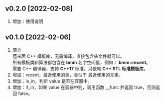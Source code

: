 ## v0.2.0 [2022-02-08]

1. 增加：使用说明

## v0.1.0 [2022-02-06]

1. 简介  
苞米面 C++ 模板库，无需编译，直接包含头文件就可以。  
所有模板类和算法都包含在 **bmm** 名字空间里，例如： **bmm::recent**。  
需要 C++ 编译器，支持 **C++17** 标准，只依赖 **C++ STL 标准模板库**。
2. 增加：recent，最近使用的类，类似于 最近使用的元素。
3. 增加：is_in，判断 value 是否在容器中。
4. 增加：if_in，如果 value 在容器中则，调用函数 __func 并返回 true，否则返回 false。
